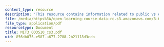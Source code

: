 ```yaml
---
content_type: resource
description: 'This resource contains information related to public vs domestic television. '
file: /media/https%3A/open-learning-course-data-rc.s3.amazonaws.com/3-003-principles-of-engineering-practice-spring-2010/856db075e587a67727882b21118d3ccb_MIT3_003S10_cs3.pdf
file_type: application/pdf
resourcetype: Document
title: MIT3_003S10_cs3.pdf
uid: 856db075-e587-a677-2788-2b21118d3ccb
---
```

